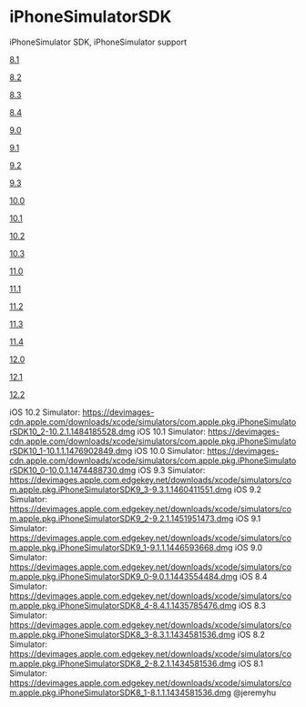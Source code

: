 # iPhoneSimulatorSDK
iPhoneSimulator SDK, iPhoneSimulator support

[8.1](https://links.jianshu.com/go?to=https%3A%2F%2Fdevimages.apple.com.edgekey.net%2Fdownloads%2Fxcode%2Fsimulators%2Fcom.apple.pkg.iPhoneSimulatorSDK8_1-8.1.1.1434581536.dmg)

[8.2](https://links.jianshu.com/go?to=https%3A%2F%2Fdevimages.apple.com.edgekey.net%2Fdownloads%2Fxcode%2Fsimulators%2Fcom.apple.pkg.iPhoneSimulatorSDK8_2-8.2.1.1434581536.dmg)

[8.3](https://links.jianshu.com/go?to=https%3A%2F%2Fdevimages.apple.com.edgekey.net%2Fdownloads%2Fxcode%2Fsimulators%2Fcom.apple.pkg.iPhoneSimulatorSDK8_3-8.3.1.1434581536.dmg)

[8.4](https://links.jianshu.com/go?to=https%3A%2F%2Fdevimages.apple.com.edgekey.net%2Fdownloads%2Fxcode%2Fsimulators%2Fcom.apple.pkg.iPhoneSimulatorSDK8_4-8.4.1.1435785476.dmg)

[9.0](https://links.jianshu.com/go?to=https%3A%2F%2Fdevimages.apple.com.edgekey.net%2Fdownloads%2Fxcode%2Fsimulators%2Fcom.apple.pkg.iPhoneSimulatorSDK9_0-9.0.1.1443554484.dmg)

[9.1](https://links.jianshu.com/go?to=https%3A%2F%2Fdevimages-cdn.apple.com%2Fdownloads%2Fxcode%2Fsimulators%2Fcom.apple.pkg.iPhoneSimulatorSDK9_1-9.1.1.1446593668.dmg)

[9.2](https://links.jianshu.com/go?to=https%3A%2F%2Fdevimages.apple.com.edgekey.net%2Fdownloads%2Fxcode%2Fsimulators%2Fcom.apple.pkg.iPhoneSimulatorSDK9_2-9.2.1.1451951473.dmg)

[9.3](https://links.jianshu.com/go?to=https%3A%2F%2Fdevimages.apple.com.edgekey.net%2Fdownloads%2Fxcode%2Fsimulators%2Fcom.apple.pkg.iPhoneSimulatorSDK9_3-9.3.1.1460411551.dmg)

[10.0](https://links.jianshu.com/go?to=https%3A%2F%2Fdevimages-cdn.apple.com%2Fdownloads%2Fxcode%2Fsimulators%2Fcom.apple.pkg.iPhoneSimulatorSDK10_0-10.0.1.1474488730.dmg)

[10.1](https://links.jianshu.com/go?to=https%3A%2F%2Fdevimages-cdn.apple.com%2Fdownloads%2Fxcode%2Fsimulators%2Fcom.apple.pkg.iPhoneSimulatorSDK10_1-10.1.1.1476902849.dmg)

[10.2](https://links.jianshu.com/go?to=https%3A%2F%2Fdevimages-cdn.apple.com%2Fdownloads%2Fxcode%2Fsimulators%2Fcom.apple.pkg.iPhoneSimulatorSDK10_2-10.2.1.1484185528.dmg
)

[10.3](https://links.jianshu.com/go?to=https%3A%2F%2Fdevimages-cdn.apple.com%2Fdownloads%2Fxcode%2Fsimulators%2Fcom.apple.pkg.iPhoneSimulatorSDK10_3-10.3.1.1495751597.dmg)

[11.0](https://links.jianshu.com/go?to=https%3A%2F%2Fdevimages-cdn.apple.com%2Fdownloads%2Fxcode%2Fsimulators%2Fcom.apple.pkg.iPhoneSimulatorSDK11_0-11.0.1.1508875951.dmg
)

[11.1](https://links.jianshu.com/go?to=https%3A%2F%2Fdevimages-cdn.apple.com%2Fdownloads%2Fxcode%2Fsimulators%2Fcom.apple.pkg.iPhoneSimulatorSDK11_1-11.1.1.1510784422.dmg)

[11.2](https://links.jianshu.com/go?to=https%3A%2F%2Fdevimages-cdn.apple.com%2Fdownloads%2Fxcode%2Fsimulators%2Fcom.apple.pkg.iPhoneSimulatorSDK11_2-11.2.1.1516308624.dmg)

[11.3](https://links.jianshu.com/go?to=https%3A%2F%2Fdevimages-cdn.apple.com%2Fdownloads%2Fxcode%2Fsimulators%2Fcom.apple.pkg.iPhoneSimulatorSDK11_3-11.3.1.1524350608.dmg
)

[11.4](https://links.jianshu.com/go?to=https%3A%2F%2Fdevimages-cdn.apple.com%2Fdownloads%2Fxcode%2Fsimulators%2Fcom.apple.pkg.iPhoneSimulatorSDK11_4-11.4.1.1527703358.dmg)

[12.0](https://links.jianshu.com/go?to=https%3A%2F%2Fdevimages-cdn.apple.com%2Fdownloads%2Fxcode%2Fsimulators%2Fcom.apple.pkg.iPhoneSimulatorSDK12_0-12.0.1.1537588161.dmg)

[12.1](https://links.jianshu.com/go?to=https%3A%2F%2Fdevimages-cdn.apple.com%2Fdownloads%2Fxcode%2Fsimulators%2Fcom.apple.pkg.iPhoneSimulatorSDK12_1-12.1.1.1543439531.dmg
)

[12.2](https://devimages-cdn.apple.com/downloads/xcode/simulators/com.apple.pkg.iPhoneSimulatorSDK12_2-12.2.1.1557987768.dmg)


iOS 10.2 Simulator: https://devimages-cdn.apple.com/downloads/xcode/simulators/com.apple.pkg.iPhoneSimulatorSDK10_2-10.2.1.1484185528.dmg
iOS 10.1 Simulator: https://devimages-cdn.apple.com/downloads/xcode/simulators/com.apple.pkg.iPhoneSimulatorSDK10_1-10.1.1.1476902849.dmg
iOS 10.0 Simulator: https://devimages-cdn.apple.com/downloads/xcode/simulators/com.apple.pkg.iPhoneSimulatorSDK10_0-10.0.1.1474488730.dmg
iOS 9.3 Simulator: https://devimages.apple.com.edgekey.net/downloads/xcode/simulators/com.apple.pkg.iPhoneSimulatorSDK9_3-9.3.1.1460411551.dmg
iOS 9.2 Simulator: https://devimages.apple.com.edgekey.net/downloads/xcode/simulators/com.apple.pkg.iPhoneSimulatorSDK9_2-9.2.1.1451951473.dmg
iOS 9.1 Simulator: https://devimages.apple.com.edgekey.net/downloads/xcode/simulators/com.apple.pkg.iPhoneSimulatorSDK9_1-9.1.1.1446593668.dmg
iOS 9.0 Simulator: https://devimages.apple.com.edgekey.net/downloads/xcode/simulators/com.apple.pkg.iPhoneSimulatorSDK9_0-9.0.1.1443554484.dmg
iOS 8.4 Simulator: https://devimages.apple.com.edgekey.net/downloads/xcode/simulators/com.apple.pkg.iPhoneSimulatorSDK8_4-8.4.1.1435785476.dmg
iOS 8.3 Simulator: https://devimages.apple.com.edgekey.net/downloads/xcode/simulators/com.apple.pkg.iPhoneSimulatorSDK8_3-8.3.1.1434581536.dmg
iOS 8.2 Simulator: https://devimages.apple.com.edgekey.net/downloads/xcode/simulators/com.apple.pkg.iPhoneSimulatorSDK8_2-8.2.1.1434581536.dmg
iOS 8.1 Simulator: https://devimages.apple.com.edgekey.net/downloads/xcode/simulators/com.apple.pkg.iPhoneSimulatorSDK8_1-8.1.1.1434581536.dmg
@jeremyhu
